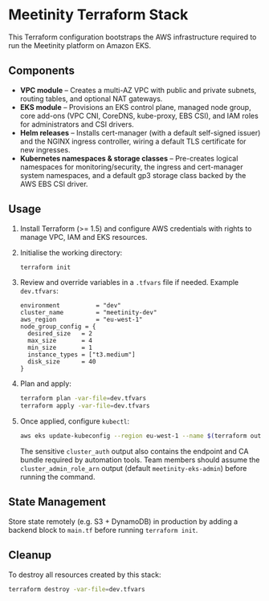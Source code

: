 # Meetinity Terraform Stack

This Terraform configuration bootstraps the AWS infrastructure required to run the Meetinity platform on Amazon EKS.

## Components

- **VPC module** – Creates a multi-AZ VPC with public and private subnets, routing tables, and optional NAT gateways.
- **EKS module** – Provisions an EKS control plane, managed node group, core add-ons (VPC CNI, CoreDNS, kube-proxy, EBS CSI), and IAM roles for administrators and CSI drivers.
- **Helm releases** – Installs cert-manager (with a default self-signed issuer) and the NGINX ingress controller, wiring a default TLS certificate for new ingresses.
- **Kubernetes namespaces & storage classes** – Pre-creates logical namespaces for monitoring/security, the ingress and cert-manager system namespaces, and a default gp3 storage class backed by the AWS EBS CSI driver.

## Usage

1. Install Terraform (>= 1.5) and configure AWS credentials with rights to manage VPC, IAM and EKS resources.
2. Initialise the working directory:

   ```bash
   terraform init
   ```

3. Review and override variables in a `.tfvars` file if needed. Example `dev.tfvars`:

   ```hcl
   environment          = "dev"
   cluster_name         = "meetinity-dev"
   aws_region           = "eu-west-1"
   node_group_config = {
     desired_size   = 2
     max_size       = 4
     min_size       = 1
     instance_types = ["t3.medium"]
     disk_size      = 40
   }
   ```

4. Plan and apply:

   ```bash
   terraform plan -var-file=dev.tfvars
   terraform apply -var-file=dev.tfvars
   ```

5. Once applied, configure `kubectl`:

   ```bash
   aws eks update-kubeconfig --region eu-west-1 --name $(terraform output -raw cluster_name)
   ```

   The sensitive `cluster_auth` output also contains the endpoint and CA bundle required by automation tools. Team members should assume the `cluster_admin_role_arn` output (default `meetinity-eks-admin`) before running the command.

## State Management

Store state remotely (e.g. S3 + DynamoDB) in production by adding a backend block to `main.tf` before running `terraform init`.

## Cleanup

To destroy all resources created by this stack:

```bash
terraform destroy -var-file=dev.tfvars
```
